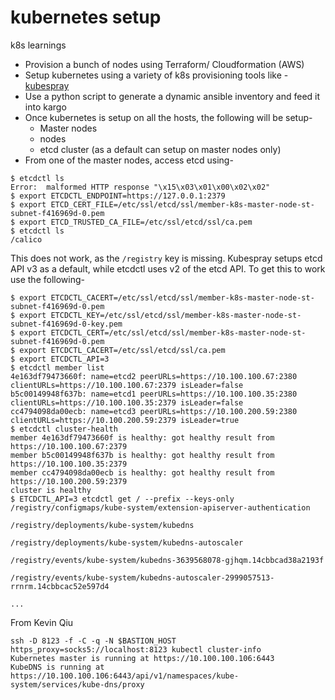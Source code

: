 # kubernetes setup
k8s learnings

* Provision a bunch of nodes using Terraform/ Cloudformation (AWS)
* Setup kubernetes using a variety of k8s provisioning tools like - [kubespray](https://github.com/kubernetes-incubator/kubespray)
* Use a python script to generate a dynamic ansible inventory and feed it into kargo
* Once kubernetes is setup on all the hosts, the following will be setup-
    * Master nodes
    * nodes
    * etcd cluster (as a default can setup on master nodes only)
* From one of the master nodes, access etcd using-
```
$ etcdctl ls
Error:  malformed HTTP response "\x15\x03\x01\x00\x02\x02"
$ export ETCDCTL_ENDPOINT=https://127.0.0.1:2379
$ export ETCD_CERT_FILE=/etc/ssl/etcd/ssl/member-k8s-master-node-st-subnet-f416969d-0.pem
$ export ETCD_TRUSTED_CA_FILE=/etc/ssl/etcd/ssl/ca.pem
$ etcdctl ls
/calico
```
This does not work, as the `/registry` key is missing. Kubespray setups etcd API v3 as a default, while etcdctl uses v2 of the etcd API. To get this to work use the following-
```
$ export ETCDCTL_CACERT=/etc/ssl/etcd/ssl/member-k8s-master-node-st-subnet-f416969d-0.pem
$ export ETCDCTL_KEY=/etc/ssl/etcd/ssl/member-k8s-master-node-st-subnet-f416969d-0-key.pem
$ export ETCDCTL_CERT=/etc/ssl/etcd/ssl/member-k8s-master-node-st-subnet-f416969d-0.pem
$ export ETCDCTL_CACERT=/etc/ssl/etcd/ssl/ca.pem                                                        
$ export ETCDCTL_API=3
$ etcdctl member list
4e163df79473660f: name=etcd2 peerURLs=https://10.100.100.67:2380 clientURLs=https://10.100.100.67:2379 isLeader=false
b5c00149948f637b: name=etcd1 peerURLs=https://10.100.100.35:2380 clientURLs=https://10.100.100.35:2379 isLeader=false
cc4794098da00ecb: name=etcd3 peerURLs=https://10.100.200.59:2380 clientURLs=https://10.100.200.59:2379 isLeader=true
$ etcdctl cluster-health
member 4e163df79473660f is healthy: got healthy result from https://10.100.100.67:2379
member b5c00149948f637b is healthy: got healthy result from https://10.100.100.35:2379
member cc4794098da00ecb is healthy: got healthy result from https://10.100.200.59:2379
cluster is healthy
$ ETCDCTL_API=3 etcdctl get / --prefix --keys-only
/registry/configmaps/kube-system/extension-apiserver-authentication

/registry/deployments/kube-system/kubedns

/registry/deployments/kube-system/kubedns-autoscaler

/registry/events/kube-system/kubedns-3639568078-gjhqm.14cbbcad38a2193f

/registry/events/kube-system/kubedns-autoscaler-2999057513-rrnrm.14cbbcac52e597d4

...
```
From Kevin Qiu
```
ssh -D 8123 -f -C -q -N $BASTION_HOST
https_proxy=socks5://localhost:8123 kubectl cluster-info
Kubernetes master is running at https://10.100.100.106:6443
KubeDNS is running at https://10.100.100.106:6443/api/v1/namespaces/kube-system/services/kube-dns/proxy
```
